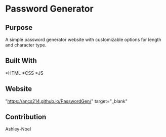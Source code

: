 
# Password Generator 

## Purpose
A simple password generator website with customizable options for length and character type.

## Built With
*HTML
*CSS
*JS

## Website
"https://ancs214.github.io/PasswordGen/" target="_blank" 
## Contribution
Ashley-Noel 

